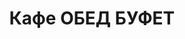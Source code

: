 ---
layout: lunch
title: "Кафе ОБЕД БУФЕТ"
description: "<b>Адрес:</b> проспект Жукова 44 (ТЦ Аутлето), второй этаж <br> <b>Режим работы:</b> ежедневно с 10.00 до 21.00 <br><hr> Закажите свой обед с доставкой в офис или на дом!"
subdescription1: "Читайте [условия доставки](/delivery/ 'Условия доставки | ХаусФреш')"
metadescription: "Кафе ОБЕД БУФЕТ на Жукова: адрес, режим работы. Заказать Горячий Комплексный Обед в Офис. Самое вкусное обеденное меню. Доступные цены, Скидки. Организация Корпоративного Питания. Доставка обедов в офис и на дом"
metakeywords: "Кафе ОБЕД БУФЕТ на Жукова: адрес, режим работы. Заказ домашних комплексных обедов: Салаты, Супы, Вторые блюда, Гарниры, Хлеб, Выпечка, Напитки. Корпоративное питание. Доставка обедов в офис Минск"
sitetitle: "Кафе ОБЕД БУФЕТ ☕ (Комплексные Обеды) | Доставка в Офис"
weekMenu:
- weekDay: Открыт приём заказов на Понедельник
  day: 10 декабря
  validFromOrderDate: "2018-12-07 11:00:00"
  validToOrderDate: "2018-12-10 10:59:59"
  courses:
  - title: Салаты
    items:
    - title: Салат «Праздничный» 
      id: 1101	
      ingredients: говядина отварная, морковь, огурец консервированный, майонез
      weight: 150
      price: 3.15
    - title: Салат–коктейль «Мимоза» 
      id: 1102
      ingredients: консерва рыбная, сыр, яйцо, майонез
      weight: 150
      price: 3.15
    - title: Салат из помидоров, капусты и сладкого перца
      id: 1103
      ingredients: помидор свежий, капуста белокочанная, перец свежий, майонез
      weight: 150
      price: 2.15
  - title: Супы
    items:  
    - title: Суп-пюре из разных овощей с сухариками
      id: 1201
      ingredients: 
      weight: 250/10
      price: 2.40
    - title: Суп картофельный с фасолью и курицей
      id: 1202
      ingredients: 
      weight: 250
      price: 2.20
  - title: Вторые блюда
    items:
    - title: Гуляш из свинины
      id: 1301
      ingredients: свинина, специи
      weight: 75/75
      price: 3.95
    - title: Птица запеченная с помидорами
      id: 1302
      ingredients: птица, помидор, сыр, специи
      weight: 100
      price: 3.45
    - title: Рыба, запеченная в сметане с морковью
      id: 1303
      ingredients: филе хека, морковь, специи
      weight: 125
      price: 3.45
    - title: Котлеты Любительские
      id: 1304
      ingredients: свинина, говядина, специи
      weight: 100
      price: 4.00
  - title: Гарниры
    items:
    - title: Картофель отварной
      id: 1401
      ingredients: 
      weight: 150
      price: 1.20
    - title: Каша рассыпчатая рисовая
      id: 1402
      ingredients: 
      weight: 150
      price: 1.20
- weekDay: Открыт приём заказов на Вторник
  day: 11 декабря 
  validFromOrderDate: "2018-12-10 11:00:00"
  validToOrderDate: "2018-12-11 10:59:59"
  courses:
  - title: Салаты
    items:
    - title: Салат «Цезарь с птицей»
      id: 2101
      ingredients: птица, овощи свежие, сыр, майонез
      weight: 200
      price: 3.45
    - title: Салат-коктейль «Павлинка»
      id: 2102
      ingredients: птица отварная, овощи свежие, яйцо, майонез
      weight: 150
      price: 3.55
    - title: Салат «Слоеный»
      id: 2103
      ingredients: овощи свежие, яйцо, сыр, майонез
      weight: 150
      price: 2.60
  - title: Супы
    items:  
    - title: Борщ «Могилевский»
      id: 2201
      ingredients: 
      weight: 250/20
      price: 1.95
    - title: Суп гороховый с беконом
      id: 2202
      ingredients: 
      weight: 250
      price: 2.45
  - title: Вторые блюда
    items:
    - title: Свинина, запеченная с грибами
      id: 2301
      ingredients: свинина, сыр, грибы, специи
      weight: 120
      price: 4.10
    - title: Котлеты из птицы с перцем
      id: 2302
      ingredients: филе цыпленка, перец свежий, специи
      weight: 120
      price: 4.00
    - title: Оладьи картофельные, фаршированные мясом
      id: 2303
      ingredients: свинина, картофель, овощи, специи, сметана
      weight: 200/50
      price: 4.15
  - title: Гарниры
    items:
    - title: Каша рассыпчатая с грибами и луком гречневая
      id: 2401
      ingredients: 
      weight: 150
      price: 1.60
    - title: Картофельное пюре
      id: 2402
      ingredients: 
      weight: 150
      price: 1.50
- weekDay: Открыт приём заказов на Среду
  day: 12 декабря
  validFromOrderDate: "2018-12-11 11:00:00"
  validToOrderDate: "2018-12-12 10:59:59"
  courses:
  - title: Салаты
    items:
    - title: Винегрет с сельдью
      id: 3101
      ingredients: овощи отварные, овощи маринованные, сельдь филе, заправка
      weight: 150
      price: 2.10
    - title: Салат «Дружба»
      id: 3102
      ingredients: капуста, кукуруза консервированная, морковь, яблоко, крабовые палочки, майонез
      weight: 150
      price: 2.15
    - title: Салат «Мексиканский с фасолью»
      id: 3103
      ingredients: филе птицы, сыр Фета, огурец свежий, помидор свежий, фасоль, заправка
      weight: 150
      price: 3.10
  - title: Супы
    items:  
    - title: Суп-лапша домашняя с курицей
      id: 3201
      ingredients: 
      weight: 250/30
      price: 2.15
    - title: Суп перловый с грибами
      id: 3202
      ingredients: 
      weight: 250/20
      price: 1.85
  - title: Вторые блюда
    items:
    - title: Рыба, тушенная в томате с овощами   
      id: 3301
      ingredients: рыба хек, специи, овощи тушеные, соус
      weight: 150
      price: 3.40
    - title: Голубцы любительские
      id: 3302
      ingredients: свинина, говядина, капуста белокочанная, специи
      weight: 230/50
      price: 3.65
    - title: Бифштекс «Смак»
      id: 3303
      ingredients: птица, специи
      weight: 95
      price: 3.20
    - title: Птица в сливочно-горчичном соусе
      id: 3304
      ingredients: птица, соус, специи
      weight: 100/50
      price: 4.10
  - title: Гарниры
    items:
    - title: Каша рассыпчатая рисовая
      id: 3401
      ingredients: 
      weight: 150
      price: 1.20
    - title: Картофель отварной
      id: 3402
      ingredients: 
      weight: 150
      price: 1.20
- weekDay: Открыт приём заказов на Четверг
  day: 13 декабря
  validFromOrderDate: "2018-12-12 11:00:00"
  validToOrderDate: "2018-12-13 10:59:59"
  courses:
  - title: Салаты
    items:
    - title: Салат «Минутка»
      id: 4101
      ingredients: свекла отварная, огурец маринованный, майонез
      weight: 150
      price: 2.10
    - title: Салат «Греческий»
      id: 4102
      ingredients: огурец свежий, помидор свежий, перец свежий, оливки, заправка
      weight: 200
      price: 3.65
    - title: Салат с крабовыми палочками и кукурузой
      id: 4103
      ingredients: крабовые палочки, рис отварной, овощи маринованные, майонез
      weight: 150
      price: 2.45
  - title: Супы
    items:  
    - title: Суп-пюре из разных овощей с сухариками
      id: 4201
      ingredients: 
      weight: 250/10
      price: 2.40
    - title: Щи кислые с грибами
      id: 4202
      ingredients: 
      weight: 250/30
      price: 1.90
  - title: Вторые блюда
    items:
    - title: Тефтели с соусом
      id: 4301
      ingredients: свинина, рис, специи, соус
      weight: 120/30
      price: 4.10
    - title: Жаркое по-домашнему
      id: 4302
      ingredients: свинина, овощи тушенные, специи
      weight: 325
      price: 3.80
    - title: Цыплята табака
      id: 4303
      ingredients: птица, специи
      weight: 150
      price: 2.35
    - title: Свинина деликатесная
      id: 4304
      ingredients: свинина, специи
      weight: 145
      price: 3.95
  - title: Гарниры
    items:
    - title: Каша гречневая рассыпчатая
      id: 4401
      ingredients: 
      weight: 150
      price: 1.20
    - title: Картофель жареный
      id: 4402
      ingredients:
      weight: 150
      price: 1.90
- weekDay: Открыт приём заказов на Пятницу
  day: 14 декабря
  validFromOrderDate: "2018-12-13 11:00:00"
  validToOrderDate: "2018-12-14 10:59:59"
  courses:
  - title: Салаты
    items:
    - title: Салат «1812» 
      id: 5101
      ingredients: филе цыпленка отварное, огурец маринованный, грибы маринованные, капуста пекинская, сыр, сухарики, заправка
      weight: 150
      price: 3.45
    - title: Салат «Мясной»
      id: 5102
      ingredients: говядина отварная, овощи, майонез
      weight: 150
      price: 2.45
    - title: Салат «Сельдь под шубой»
      id: 5103
      ingredients: филе сельди, овощи отварные, майонез
      weight: 150
      price: 2.45
  - title: Супы
    items:  
    - title: Борщ Украинский
      id: 5201
      ingredients: 
      weight: 250/20
      price: 1.95
    - title: Суп-крем морковный
      id: 5202
      ingredients: 
      weight: 250
      price: 2.45
  - title: Вторые блюда
    items:
    - title: Котлета «Папараць-кветка»
      id: 5301
      ingredients: птица, сыр, специи
      weight: 105
      price: 3.60
    - title: Оладьи из тыквы
      id: 5302
      ingredients: тыква, сметана
      weight: 250/30
      price: 3.00
    - title: Свинина, запеченная с сыром
      id: 5303
      ingredients: свинина, сыр, специи
      weight: 100
      price: 3.70
    - title: Рыба по гречески
      id: 5304
      ingredients: рыба, овощи, сыр, специи
      weight: 185
      price: 4.20
    - title: Птица в сливочно-горчичном соусе
      id: 5305
      ingredients: птица, соус, специи
      weight: 100/50
      price: 4.10
  - title: Гарниры
    items:
    - title: Картофельное пюре
      id: 5401
      ingredients: 
      weight: 150
      price: 1.50
    - title: Каша перловая с грибами
      id: 5402
      ingredients: 
      weight: 150
      price: 1.60
sharedCourses:
- title: Хлеб
  items:
  - title: Хлеб белый
    id: 1
    ingredients: 
    weight: 40
    price: 0.20
  - title: Хлеб тёмный
    id: 2    
    ingredients: 
    weight: 40
    price: 0.20
  - title: Хлеб белый (2 порции)
    id: 3
    ingredients: 
    weight: 80
    price: 0.40
  - title: Хлеб тёмный (2 порции)
    id: 4    
    ingredients: 
    weight: 80
    price: 0.40
- title: Соусы
  items:
  - title: Сметана
    id: 5
    ingredients: 
    weight: 50
    price: 0.50
  - title: Кетчуп томатный
    id: 6    
    ingredients: 
    weight: 50
    price: 0.50
  - title: Майонез
    id: 7
    ingredients: 
    weight: 50
    price: 0.50
- title: Выпечка
  items:
  - title: Торт «Ореховый Сара Бернар»
    id: 8  
    ingredients: 
    weight: 100
    price: 2.00
  - title: Торт «Шоколоадный Брауни»
    id: 9    
    ingredients: 
    weight: 83
    price: 2.00
  - title: Сметанник
    id: 10    
    ingredients: 
    weight: 75
    price: 0.85
  - title: Булочка чайная с творогом
    id: 11    
    ingredients: 
    weight: 50
    price: 0.65
  - title: Маффин в ассортименте
    id: 12    
    ingredients: 
    weight: 115
    price: 1.50
  - title: Круассан с шоколадом
    id: 13    
    ingredients: 
    weight: 50
    price: 1.10
  - title: Круассан со сгущёнкой
    id: 14    
    ingredients: 
    weight: 50
    price: 1.10
  - title: Слойка с вишней
    id: 15    
    ingredients: 
    weight: 75
    price: 1.10
  - title: Слойка со сгущёнкой
    id: 16    
    ingredients: 
    weight: 75
    price: 1.10
  - title: Слойка с сыром
    id: 17    
    ingredients: 
    weight: 75
    price: 1.10
- title: Напитки
  items:
  - title: Холодный чай Фьюз Ти
    id: 18
    ingredients: 
    weight: 500
    price: 2.50
  - title: Напиток Кока-Кола
    id: 19
    ingredients: 
    weight: 500
    price: 2.00
  - title: Напиток Спрайт
    id: 20
    ingredients: 
    weight: 500
    price: 2.00
  - title: Напиток Фанта Апельсин
    id: 21
    ingredients: 
    weight: 500
    price: 2.00
  - title: Питьевая вода Бонаква
    id: 22
    ingredients: 
    weight: 500
    price: 1.50
---